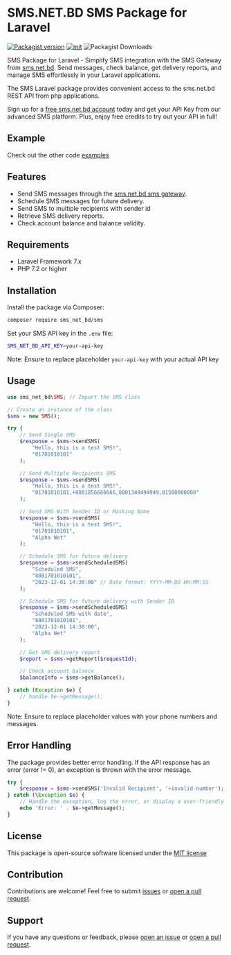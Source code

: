 # SMS.NET.BD SMS Package for Laravel

[![Packagist version](https://img.shields.io/packagist/v/sms.net.bd/sms?v=1)](https://packagist.org/packages/sms.net.bd/sms) [![mit](https://img.shields.io/badge/License-MIT-green)](https://packagist.org/packages/sms.net.bd/sms) ![Packagist Downloads](https://img.shields.io/packagist/dt/sms.net.bd/sms?v=1)

SMS Package for Laravel - Simplify SMS integration with the SMS Gateway from [sms.net.bd](https://www.sms.net.bd/api). Send messages, check balance, get delivery reports, and manage SMS effortlessly in your Laravel applications.

The SMS Laravel package provides convenient access to the sms.net.bd REST API from php applications.

Sign up for a [free sms.net.bd account](https://www.sms.net.bd/signup/) today and get your API Key from our advanced SMS platform. Plus, enjoy free credits to try out your API in full!

## Example

Check out the other code [examples](https://www.sms.net.bd/api#:~:text=SMS%20API%20Code-,samples,-.)

## Features

- Send SMS messages through the [sms.net.bd sms gateway](https://www.sms.net.bd/api).
- Schedule SMS messages for future delivery.
- Send SMS to multiple recipients with sender id
- Retrieve SMS delivery reports.
- Check account balance and balance validity.

## Requirements

- Laravel Framework 7.x
- PHP 7.2 or higher

## Installation

Install the package via Composer:

```bash
composer require sms_net_bd/sms
```

Set your SMS API key in the `.env` file:

```bash
SMS_NET_BD_API_KEY=your-api-key
```

Note: Ensure to replace placeholder `your-api-key` with your actual API key

## Usage

```php
use sms_net_bd\SMS; // Import the SMS class

// Create an instance of the class
$sms = new SMS();

try {
    // Send Single SMS
    $response = $sms->sendSMS(
        "Hello, this is a test SMS!",
        "01701010101"
    );

    // Send Multiple Recipients SMS
    $response = $sms->sendSMS(
        "Hello, this is a test SMS!",
        "01701010101,+8801856666666,8801349494949,01500000000"
    );

    // Send SMS With Sender ID or Masking Name
    $response = $sms->sendSMS(
        "Hello, this is a test SMS!",
        "01701010101",
        "Alpha Net"
    );

    // Schedule SMS for future delivery
    $response = $sms->sendScheduledSMS(
        "Scheduled SMS",
        "8801701010101",
        "2023-12-01 14:30:00" // Date format: YYYY-MM-DD HH:MM:SS
    );

    // Schedule SMS for future delivery with Sender ID
    $response = $sms->sendScheduledSMS(
        "Scheduled SMS with date",
        "8801701010101",
        "2023-12-01 14:30:00",
        "Alpha Net"
    );

    // Get SMS delivery report
    $report = $sms->getReport($requestId);

    // Check account balance
    $balanceInfo = $sms->getBalance();

} catch (Exception $e) {
    // handle $e->getMessage();
}
```

Note: Ensure to replace placeholder values with your phone numbers and messages.

## Error Handling

The package provides better error handling. If the API response has an error (error != 0), an exception is thrown with the error message.

```php
try {
    $response = $sms->sendSMS('Invalid Recipient', '+invalid-number');
} catch (\Exception $e) {
    // Handle the exception, log the error, or display a user-friendly message.
    echo 'Error: ' . $e->getMessage();
}
```

## License

This package is open-source software licensed under the [MIT license](LICENSE.md)

## Contribution

Contributions are welcome! Feel free to submit [issues](https://github.com/smsnetbd/sms-net-bd-laravel/issues) or [open a pull request](https://github.com/smsnetbd/sms-net-bd-laravel/pulls).

## Support

If you have any questions or feedback, please [open an issue](https://github.com/smsnetbd/sms-net-bd-laravel/issues) or [open a pull request](https://github.com/smsnetbd/sms-net-bd-laravel/pulls).
